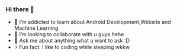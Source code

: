 ### Hi there 👋

- 🌱 I’m addicted to learn about Android Development,Website and Machine Learning
- 👯 I’m looking to collaborate with u guys hehe
- 💬 Ask me about anything what u want to ask :D
- ⚡ Fun fact: I like to coding while sleeping wkkw 

